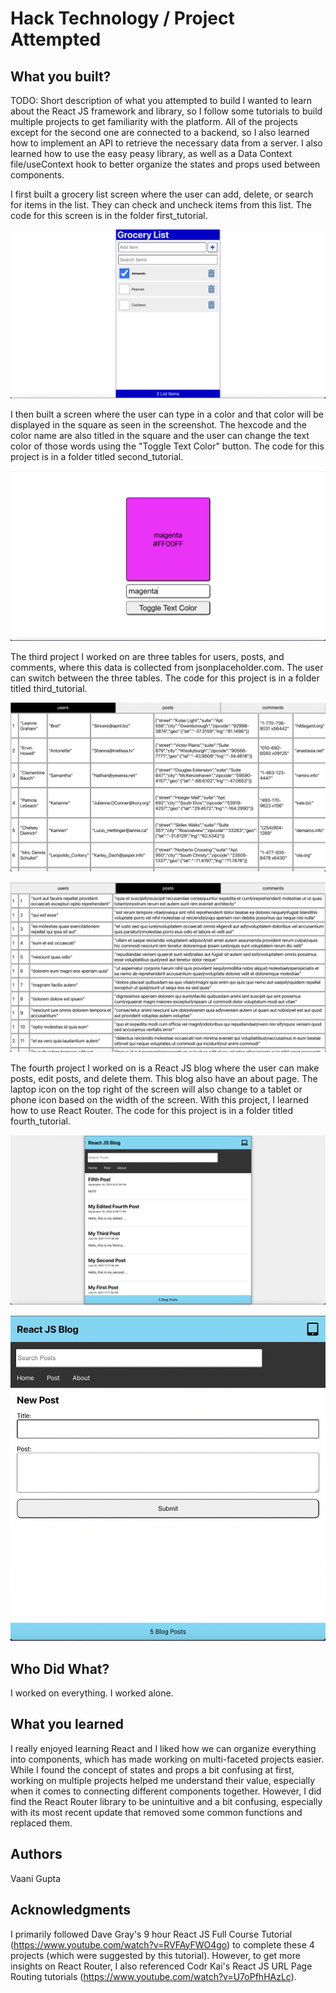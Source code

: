 # Hack Technology / Project Attempted


## What you built? 

TODO: Short description of what you attempted to build
I wanted to learn about the React JS framework and library, so I follow some tutorials to build multiple projects to get 
familiarity with the platform. All of the projects except for the second one are connected to a backend, so I also learned how to implement an API to retrieve the necessary data from a server. I also learned how to use the easy peasy library, as well as a Data Context file/useContext hook to better organize the states and props used between components. 

I first built a grocery list screen where the user can add, delete, or search for items in the list. They can check and uncheck items from this list. The code for this screen is in the folder first_tutorial. 

![](Screenshots/Grocery_List.png)

I then built a screen where the user can type in a color and that color will be displayed in the square as seen in the screenshot. The hexcode and the color name are also titled in the square and the user can change the text color of those words using the "Toggle Text Color" button. The code for this project is in a folder titled second_tutorial. 

![](Screenshots/Color_Display.png)

The third project I worked on are three tables for users, posts, and comments, where this data is collected from jsonplaceholder.com. The user can switch between the three tables. The code for this project is in a folder titled third_tutorial. 

![](Screenshots/Users_Display.png)

![](Screenshots/Posts_Display.png)

The fourth project I worked on is a React JS blog where the user can make posts, edit posts, and delete them. This blog also have an about page. The laptop icon on the top right of the screen will also change to a tablet or phone icon based on the width of the screen. With this project, I learned how to use React Router. The code for this project is in a folder titled fourth_tutorial. 

![](Screenshots/React_Blog_Laptop.png)

![](Screenshots/React_Blog_Tablet_Posts.png)

## Who Did What?

I worked on everything. I worked alone. 

## What you learned

I really enjoyed learning React and I liked how we can organize everything into components, which has made working on multi-faceted projects easier. While I found the concept of states and props a bit confusing at first, working on multiple projects helped me understand their value, especially when it comes to connecting different components together. However, I did find the React Router library to be unintuitive and a bit confusing, especially with its most recent update that removed some common functions and replaced them. 

## Authors

Vaani Gupta

## Acknowledgments

I primarily followed Dave Gray's 9 hour React JS Full Course Tutorial (https://www.youtube.com/watch?v=RVFAyFWO4go) to complete these 4 projects (which were suggested by this tutorial). However, to get more insights on React Router, I also referenced Codr Kai's React JS URL Page Routing tutorials (https://www.youtube.com/watch?v=U7oPfhHAzLc). 
